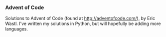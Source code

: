 ### Advent of Code

Solutions to Advent of Code (found at http://adventofcode.com/), by Eric Wastl. I've written my solutions in Python, but will hopefully be adding more languages.
